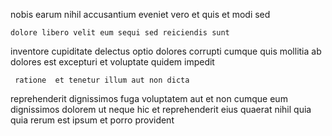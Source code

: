 <!--
title: Seamless multi-tasking info-mediaries
author: Meaghan
date: 2014-08-20-1605
link: 2014-08-20-1605-seamless-multi-tasking-info-mediaries
tags: [OSX,digest,ajax,CSS]
-->

nobis earum nihil
accusantium eveniet vero  et quis
et modi sed 
 	dolore libero velit eum sequi sed reiciendis sunt
inventore cupiditate delectus optio dolores corrupti cumque quis mollitia ab
dolores est excepturi et voluptate  quidem impedit
 	 ratione  et tenetur illum aut non dicta
reprehenderit dignissimos fuga voluptatem aut et non cumque eum
dignissimos dolorem ut neque hic et reprehenderit eius quaerat
nihil quia quia rerum
 est ipsum et porro provident
